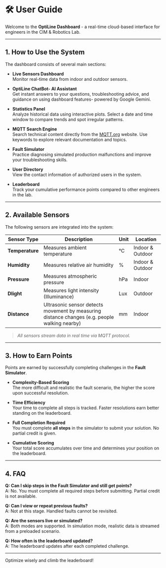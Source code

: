 # 🛠️ User Guide

Welcome to the **OptiLine Dashboard** - a real-time cloud-based interface for engineers in the CIM & Robotics Lab.

---

## 1. How to Use the System

The dashboard consists of several main sections:

- **Live Sensors Dashboard**  
  Monitor real-time data from indoor and outdoor sensors.

- **OptiLine ChatBot- AI Assistant**  
  Get instant answers to your questions, troubleshooting advice, and guidance on using dashboard features- powered by Google Gemini.

- **Statistics Panel**  
  Analyze historical data using interactive plots. Select a date and time window to compare trends and spot irregular patterns.

- **MQTT Search Engine**  
  Search technical content directly from the [MQTT.org](https://mqtt.org) website. Use keywords to explore relevant documentation and topics.

- **Fault Simulator**  
  Practice diagnosing simulated production malfunctions and improve your troubleshooting skills.

- **User Directory**  
  View the contact information of authorized users in the system.

- **Leaderboard**  
  Track your cumulative performance points compared to other engineers in the lab.

---

## 2. Available Sensors

The following sensors are integrated into the system:

| Sensor Type               | Description                                                                 | Unit         | Location        |
|---------------------------|-----------------------------------------------------------------------------|--------------|-----------------|
| **Temperature**           | Measures ambient temperature                                                | °C           | Indoor & Outdoor|
| **Humidity**              | Measures relative air humidity                                              | %            | Indoor & Outdoor|
| **Pressure**              | Measures atmospheric pressure                                               | hPa          | Indoor          |
| **Dlight**             | Measures light intensity (Illuminance)                                         | Lux          | Outdoor         |
| **Distance** | Ultrasonic sensor detects movement by measuring distance changes (e.g. people walking nearby) | mm          | Indoor          |

> *All sensors stream data in real time via MQTT protocol.*

---

## 3. How to Earn Points

Points are earned by successfully completing challenges in the **Fault Simulator**.

- **Complexity-Based Scoring**  
  The more difficult and realistic the fault scenario, the higher the score upon successful resolution.

- **Time Efficiency**  
  Your time to complete all steps is tracked. Faster resolutions earn better standing on the leaderboard.

- **Full Completion Required**  
  You must complete **all steps** in the simulator to submit your solution. No partial credit is given.

- **Cumulative Scoring**  
  Your total score accumulates over time and determines your position on the leaderboard.

---

## 4. FAQ

**Q: Can I skip steps in the Fault Simulator and still get points?**  
A: No. You must complete all required steps before submitting. Partial credit is not available.

**Q: Can I view or repeat previous faults?**  
A: Not at this stage. Handled faults cannot be revisited.

**Q: Are the sensors live or simulated?**  
A: Both modes are supported. In simulation mode, realistic data is streamed from a preloaded scenario.

**Q: How often is the leaderboard updated?**  
A: The leaderboard updates after each completed challenge.

---

Optimize wisely and climb the leaderboard!

